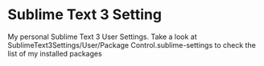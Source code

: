 Sublime Text 3 Setting
===================

My personal Sublime Text 3 User Settings. Take a look at SublimeText3Settings/User/Package Control.sublime-settings to check the list of my installed packages
